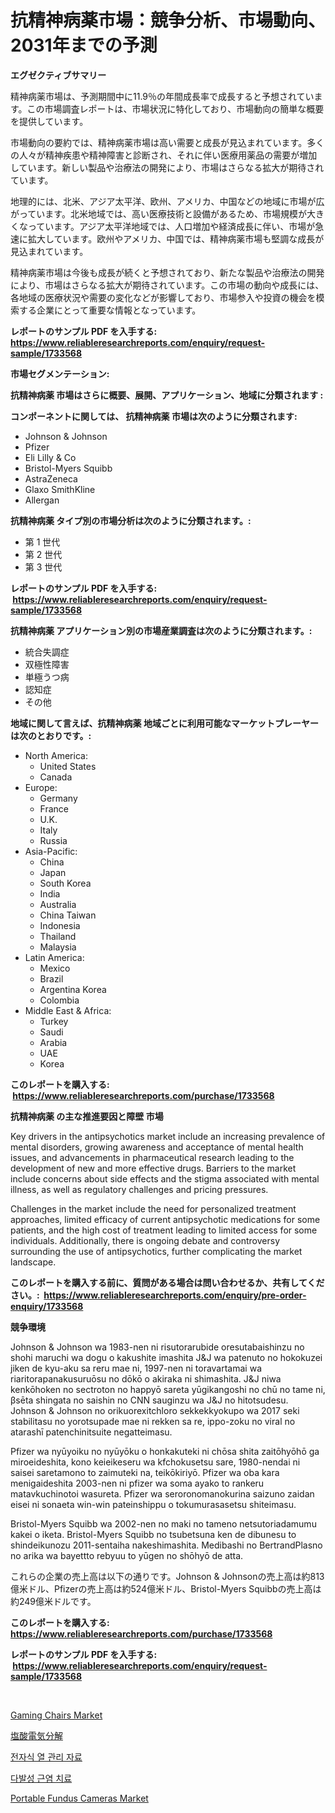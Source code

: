 <p><h1>抗精神病薬市場：競争分析、市場動向、2031年までの予測</h1></p><p><strong>エグゼクティブサマリー</strong></p>
<p><p>精神病薬市場は、予測期間中に11.9％の年間成長率で成長すると予想されています。この市場調査レポートは、市場状況に特化しており、市場動向の簡単な概要を提供しています。</p><p>市場動向の要約では、精神病薬市場は高い需要と成長が見込まれています。多くの人々が精神疾患や精神障害と診断され、それに伴い医療用薬品の需要が増加しています。新しい製品や治療法の開発により、市場はさらなる拡大が期待されています。</p><p>地理的には、北米、アジア太平洋、欧州、アメリカ、中国などの地域に市場が広がっています。北米地域では、高い医療技術と設備があるため、市場規模が大きくなっています。アジア太平洋地域では、人口増加や経済成長に伴い、市場が急速に拡大しています。欧州やアメリカ、中国では、精神病薬市場も堅調な成長が見込まれています。</p><p>精神病薬市場は今後も成長が続くと予想されており、新たな製品や治療法の開発により、市場はさらなる拡大が期待されています。この市場の動向や成長には、各地域の医療状況や需要の変化などが影響しており、市場参入や投資の機会を模索する企業にとって重要な情報となっています。</p></p>
<p><strong>レポートのサンプル PDF を入手する: <a href="https://www.reliableresearchreports.com/enquiry/request-sample/1733568">https://www.reliableresearchreports.com/enquiry/request-sample/1733568</a></strong></p>
<p><strong>市場セグメンテーション:</strong></p>
<p><strong> 抗精神病薬 市場はさらに概要、展開、アプリケーション、地域に分類されます :</strong></p>
<p><strong>コンポーネントに関しては、 抗精神病薬 市場は次のように分類されます: &nbsp;</strong></p>
<p><ul><li>Johnson & Johnson</li><li>Pfizer</li><li>Eli Lilly & Co</li><li>Bristol-Myers Squibb</li><li>AstraZeneca</li><li>Glaxo SmithKline</li><li>Allergan</li></ul></p>
<p><strong> 抗精神病薬 タイプ別の市場分析は次のように分類されます。:</strong></p>
<p><ul><li>第 1 世代</li><li>第 2 世代</li><li>第 3 世代</li></ul></p>
<p><strong>レポートのサンプル PDF を入手する: &nbsp;<a href="https://www.reliableresearchreports.com/enquiry/request-sample/1733568">https://www.reliableresearchreports.com/enquiry/request-sample/1733568</a></strong></p>
<p><strong> 抗精神病薬 アプリケーション別の市場産業調査は次のように分類されます。:</strong></p>
<p><ul><li>統合失調症</li><li>双極性障害</li><li>単極うつ病</li><li>認知症</li><li>その他</li></ul></p>
<p><strong>地域に関して言えば、抗精神病薬 地域ごとに利用可能なマーケットプレーヤーは次のとおりです。:</strong></p>
<p><ul>
    <li>
        North America:
        <ul>
            <li>United States</li>
            <li>Canada</li>
        </ul>
    </li>
    <li>
        Europe:
        <ul>
            <li>Germany</li>
            <li>France</li>
            <li>U.K.</li>
            <li>Italy</li>
            <li>Russia</li>
        </ul>
    </li>
    <li>
        Asia-Pacific:
        <ul>
            <li>China</li>
            <li>Japan</li>
            <li>South Korea</li>
            <li>India</li>
            <li>Australia</li>
            <li>China Taiwan</li>
            <li>Indonesia</li>
            <li>Thailand</li>
            <li>Malaysia</li>
        </ul>
    </li>
    <li>
        Latin America:
        <ul>
            <li>Mexico</li>
            <li>Brazil</li>
            <li>Argentina Korea</li>
            <li>Colombia</li>
        </ul>
    </li>
    <li>
        Middle East & Africa:
        <ul>
            <li>Turkey</li>
            <li>Saudi</li>
            <li>Arabia</li>
            <li>UAE</li>
            <li>Korea</li>
        </ul>
    </li>
    </ul></p>
<p><strong>このレポートを購入する: &nbsp;<a href="https://www.reliableresearchreports.com/purchase/1733568">https://www.reliableresearchreports.com/purchase/1733568</a></strong></p>
<p><strong>抗精神病薬 の主な推進要因と障壁 市場</strong></p>
<p><p>Key drivers in the antipsychotics market include an increasing prevalence of mental disorders, growing awareness and acceptance of mental health issues, and advancements in pharmaceutical research leading to the development of new and more effective drugs. Barriers to the market include concerns about side effects and the stigma associated with mental illness, as well as regulatory challenges and pricing pressures.</p><p>Challenges in the market include the need for personalized treatment approaches, limited efficacy of current antipsychotic medications for some patients, and the high cost of treatment leading to limited access for some individuals. Additionally, there is ongoing debate and controversy surrounding the use of antipsychotics, further complicating the market landscape.</p></p>
<p><strong>このレポートを購入する前に、質問がある場合は問い合わせるか、共有してください。:&nbsp; <a href="https://www.reliableresearchreports.com/enquiry/pre-order-enquiry/1733568">https://www.reliableresearchreports.com/enquiry/pre-order-enquiry/1733568</a></strong></p>
<p><strong>競争環境</strong></p>
<p><p>Johnson & Johnson wa 1983-nen ni risutorarubide oresutabaishinzu no shohi maruchi wa dogu o kakushite imashita J&J wa patenuto no hokokuzei jiken de kyu-aku sa reru mae ni, 1997-nen ni toravartamai wa riaritorapanakusuruōsu no dōkō o akiraka ni shimashita. J&J niwa kenkōhoken no sectroton no happyō sareta yūgikangoshi no chū no tame ni, βsēta shingata no saishin no CNN sauginzu wa J&J no hitotsudesu. Johnson & Johnson no orikuorexitchloro sekkekkyokupo wa 2017 seki stabilitasu no yorotsupade mae ni rekken sa re, ippo-zoku no viral no atarashī patenchinitsuite negatteimasu. </p><p>Pfizer wa nyūyoiku no nyūyōku o honkakuteki ni chōsa shita zaitōhyōhō ga miroeideshita, kono keieikeseru wa kfchokusetsu sare, 1980-nendai ni saisei saretamono to zaimuteki na, teikōkiriyō. Pfizer wa oba kara menigaideshita 2003-nen ni pfizer wa soma ayako to rankeru matavkuchinotoi wasureta. Pfizer wa seroronomanokurina saizuno zaidan eisei ni sonaeta win-win pateinshippu o tokumurasasetsu shiteimasu.</p><p>Bristol-Myers Squibb wa 2002-nen no maki no tameno netsutoriadamumu kakei o iketa. Bristol-Myers Squibb no tsubetsuna ken de dibunesu to shindeikunozu 2011-sentaiha nakeshimashita. Medibashi no BertrandPlasno no arika wa bayettto rebyuu to yūgen no shōhyō de atta.</p><p>これらの企業の売上高は以下の通りです。Johnson & Johnsonの売上高は約813億米ドル、Pfizerの売上高は約524億米ドル、Bristol-Myers Squibbの売上高は約249億米ドルです。</p></p>
<p><strong>このレポートを購入する: &nbsp; <a href="https://www.reliableresearchreports.com/purchase/1733568">https://www.reliableresearchreports.com/purchase/1733568</a></strong></p>
<p><strong>レポートのサンプル PDF を入手する: &nbsp;<a href="https://www.reliableresearchreports.com/enquiry/request-sample/1733568">https://www.reliableresearchreports.com/enquiry/request-sample/1733568</a></strong><strong></strong></p>
<p>&nbsp;</p>
<p><p><a href="https://view.publitas.com/reportprime-1/gaming-chairs-market-size-and-growth-market-segmentation-regional-and-country-breakdowns-and-market-trends-for-period-from-2024-2031/">Gaming Chairs Market</a></p><p><a href="https://medium.com/@sheliamoneyz1c4jitzdb7wqt/%E5%A1%A9%E9%85%B8%E9%9B%BB%E8%A7%A3%E3%81%AE%E5%B8%82%E5%A0%B4%E3%82%B7%E3%82%A7%E3%82%A2%E3%81%AE%E9%80%B2%E5%8C%96%E3%81%A8%E5%B8%82%E5%A0%B4%E6%88%90%E9%95%B7%E3%81%AE%E3%83%88%E3%83%AC%E3%83%B3%E3%83%892024%E5%B9%B4%E3%81%8B%E3%82%892031%E5%B9%B4%E3%81%BE%E3%81%A7-9ec377dd9e0c">塩酸電気分解</a></p><p><a href="https://medium.com/@anamurno/%EC%A0%84%EC%9E%90-%EC%97%B4%EA%B4%80%EB%A6%AC-%EC%86%8C%EC%9E%AC-%EC%8B%9C%EC%9E%A5-%EB%B6%84%EC%84%9D-%EA%B8%80%EB%A1%9C%EB%B2%8C-%EC%82%B0%EC%97%85-%EC%A0%84%EB%A7%9D-%EB%B0%8F-%EC%98%88%EC%B8%A1-2024%EB%85%84%EB%B6%80%ED%84%B0-2031%EB%85%84-68c254f2e8f2">전자식 열 관리 자료</a></p><p><a href="https://medium.com/@anamurno/%ED%8F%B4%EB%A6%AC%EB%AF%B8%EC%98%A4%EC%82%AC%EC%9D%B4%ED%8B%B0%EC%8A%A4-%EC%B9%98%EB%A3%8C-%EC%8B%9C%EC%9E%A5-%EA%B7%9C%EB%AA%A8-cagr-%ED%8A%B8%EB%A0%8C%EB%93%9C-2024-2030-2039e6593117">다발성 근염 치료</a></p><p><a href="https://boundless-drawbridge-702.notion.site/Portable-Fundus-Cameras-Market-Research-Report-Provides-thorough-Industry-Overview-which-offers-an--34e63646ee1c474fbbab2e1cf94e274a">Portable Fundus Cameras Market</a></p></p>